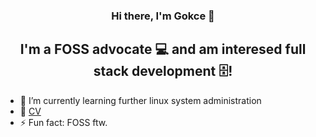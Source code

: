
<h3 align="center">
Hi there, I'm Gokce</a> 👋
</h3>

<h2 align="center">
I'm a FOSS advocate 💻 and am interesed full stack development 🗄️!
</h2> 

- 🔭 I’m currently learning further linux system administration
- 🌱 [CV](https://g.co/gemini/share/f1a7de622cb1)
- ⚡ Fun fact: FOSS ftw.

